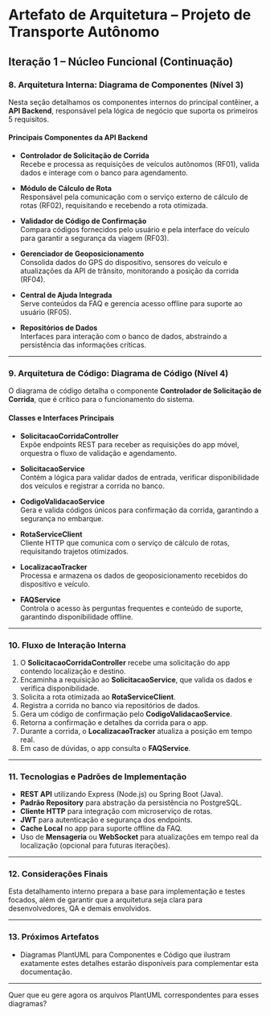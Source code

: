 # Artefato de Arquitetura – Projeto de Transporte Autônomo

## Iteração 1 – Núcleo Funcional (Continuação)

### 8. Arquitetura Interna: Diagrama de Componentes (Nível 3)

Nesta seção detalhamos os componentes internos do principal contêiner, a **API Backend**, responsável pela lógica de negócio que suporta os primeiros 5 requisitos.

#### Principais Componentes da API Backend

- **Controlador de Solicitação de Corrida**  
  Recebe e processa as requisições de veículos autônomos (RF01), valida dados e interage com o banco para agendamento.

- **Módulo de Cálculo de Rota**  
  Responsável pela comunicação com o serviço externo de cálculo de rotas (RF02), requisitando e recebendo a rota otimizada.

- **Validador de Código de Confirmação**  
  Compara códigos fornecidos pelo usuário e pela interface do veículo para garantir a segurança da viagem (RF03).

- **Gerenciador de Geoposicionamento**  
  Consolida dados do GPS do dispositivo, sensores do veículo e atualizações da API de trânsito, monitorando a posição da corrida (RF04).

- **Central de Ajuda Integrada**  
  Serve conteúdos da FAQ e gerencia acesso offline para suporte ao usuário (RF05).

- **Repositórios de Dados**  
  Interfaces para interação com o banco de dados, abstraindo a persistência das informações críticas.

---

### 9. Arquitetura de Código: Diagrama de Código (Nível 4)

O diagrama de código detalha o componente **Controlador de Solicitação de Corrida**, que é crítico para o funcionamento do sistema.

#### Classes e Interfaces Principais

- **SolicitacaoCorridaController**  
  Expõe endpoints REST para receber as requisições do app móvel, orquestra o fluxo de validação e agendamento.

- **SolicitacaoService**  
  Contém a lógica para validar dados de entrada, verificar disponibilidade dos veículos e registrar a corrida no banco.

- **CodigoValidacaoService**  
  Gera e valida códigos únicos para confirmação da corrida, garantindo a segurança no embarque.

- **RotaServiceClient**  
  Cliente HTTP que comunica com o serviço de cálculo de rotas, requisitando trajetos otimizados.

- **LocalizacaoTracker**  
  Processa e armazena os dados de geoposicionamento recebidos do dispositivo e veículo.

- **FAQService**  
  Controla o acesso às perguntas frequentes e conteúdo de suporte, garantindo disponibilidade offline.

---

### 10. Fluxo de Interação Interna

1. O **SolicitacaoCorridaController** recebe uma solicitação do app contendo localização e destino.
2. Encaminha a requisição ao **SolicitacaoService**, que valida os dados e verifica disponibilidade.
3. Solicita a rota otimizada ao **RotaServiceClient**.
4. Registra a corrida no banco via repositórios de dados.
5. Gera um código de confirmação pelo **CodigoValidacaoService**.
6. Retorna a confirmação e detalhes da corrida para o app.
7. Durante a corrida, o **LocalizacaoTracker** atualiza a posição em tempo real.
8. Em caso de dúvidas, o app consulta o **FAQService**.

---

### 11. Tecnologias e Padrões de Implementação

- **REST API** utilizando Express (Node.js) ou Spring Boot (Java).
- **Padrão Repository** para abstração da persistência no PostgreSQL.
- **Cliente HTTP** para integração com microserviço de rotas.
- **JWT** para autenticação e segurança dos endpoints.
- **Cache Local** no app para suporte offline da FAQ.
- Uso de **Mensageria** ou **WebSocket** para atualizações em tempo real da localização (opcional para futuras iterações).

---

### 12. Considerações Finais

Esta detalhamento interno prepara a base para implementação e testes focados, além de garantir que a arquitetura seja clara para desenvolvedores, QA e demais envolvidos.

---

### 13. Próximos Artefatos

- Diagramas PlantUML para Componentes e Código que ilustram exatamente estes detalhes estarão disponíveis para complementar esta documentação.

---

Quer que eu gere agora os arquivos PlantUML correspondentes para esses diagramas?  
